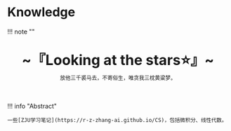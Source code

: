 # Knowledge

!!! note "" 
    <br><br>
    <div align="center" style="font-size:32px;font-weight:bold">
        ~『Looking at the stars:star:』~
    </div>
    <div align="center" style="font-size:12px">
        放他三千裘马去，不寄俗生，唯贪我三枕黄粱梦。
    </div>
    <br><br>

!!! info "Abstract"

    一些[ZJU学习笔记](https://r-z-zhang-ai.github.io/CS)，包括微积分、线性代数。

<script src="https://giscus.app/client.js"
        data-repo="r-z-zhang-AI/r-z-zhang-AI.github.io"
        data-repo-id="R_kgDONN6JTg"
        data-category="General"
        data-category-id="DIC_kwDONN6JTs4CkfL9"
        data-mapping="pathname"
        data-strict="0"
        data-reactions-enabled="1"
        data-emit-metadata="1"
        data-input-position="bottom"
        data-theme="preferred_color_scheme"
        data-lang="zh-CN"
        crossorigin="anonymous"
        async>
</script>